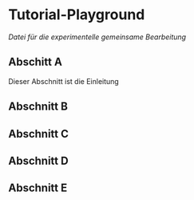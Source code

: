 # Tutorial-Playground
*Datei für die experimentelle gemeinsame Bearbeitung*

## Abschitt A
Dieser Abschnitt ist die Einleitung
## Abschnitt B

## Abschnitt C

## Abschnitt D

## Abschnitt E
